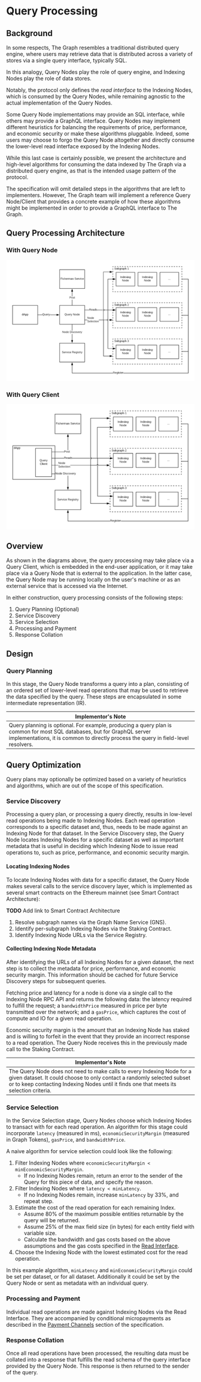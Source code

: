 # Query Processing

## Background
In some respects, The Graph resembles a traditional distributed query engine, where users may retrieve data that is distributed across a variety of stores via a single query interface, typically SQL.

In this analogy, Query Nodes play the role of query engine, and Indexing Nodes play the role of data stores.

Notably, the protocol only defines the *read interface* to the Indexing Nodes, which is consumed by the Query Nodes, while remaining agnostic to the actual implementation of the Query Nodes.

Some Query Node implementations may provide an SQL interface, while others may provide a GraphQL interface. Query Nodes may implement different heuristics for balancing the requirements of price, performance, and economic security or make these algorithms pluggable. Indeed, some users may choose to forgo the Query Node altogether and directly consume the lower-level read interface exposed by the Indexing Nodes.

While this last case is certainly possible, we present the architecture and high-level algorithms for consuming the data indexed by The Graph via a distributed query engine, as that is the intended usage pattern of the protocol.

The specification will omit detailed steps in the algorithms that are left to implementers. However, The Graph team will implement a reference Query Node/Client that provides a concrete example of how these algorithms might be implemented in order to provide a GraphQL interface to The Graph.

## Query Processing Architecture

### With Query Node
![Query Node Architecture](../assets/query-node-architecture.png)


### With Query Client
![Query Client Architecture](../assets/query-client-architecture.png)

## Overview
As shown in the diagrams above, the query processing may take place via a Query Client, which is embedded in the end-user application, or it may take place via a Query Node that is external to the application. In the latter case, the Query Node may be running locally on the user's machine or as an external service that is accessed via the Internet.

In either construction, query processing consists of the following steps:
1. Query Planning (Optional)
1. Service Discovery
1. Service Selection
1. Processing and Payment
1. Response Collation

## Design

### Query Planning
In this stage, the Query Node transforms a query into a plan, consisting of an ordered set of lower-level read operations that may be used to retrieve the data specified by the query. These steps are encapsulated in some intermediate representation (IR).

| Implementor's Note |
| ----------------- |
| Query planning is optional. For example, producing a query plan is common for most SQL databases, but for GraphQL server implementations, it is common to directly process the query in field-level resolvers. |

## Query Optimization
Query plans may optionally be optimized based on a variety of heuristics and algorithms, which are out of the scope of this specification.

### Service Discovery
Processing a query plan, or processing a query directly, results in low-level read operations being made to Indexing Nodes. Each read operation corresponds to a specific dataset and, thus, needs to be made against an Indexing Node for that dataset. In the Service Discovery step, the Query Node locates Indexing Nodes for a specific dataset as well as important metadata that is useful in deciding which Indexing Node to issue read operations to, such as price, performance, and economic security margin.

#### Locating Indexing Nodes
To locate Indexing Nodes with data for a specific dataset, the Query Node makes several calls to the service discovery layer, which is implemented as several smart contracts on the Ethereum mainnet (see Smart Contract Architecture):

 **TODO** Add link to Smart Contract Architecture

1. Resolve subgraph names via the Graph Name Service (GNS).
1. Identify per-subgraph Indexing Nodes via the Staking Contract.
1. Identify Indexing Node URLs via the Service Registry.

#### Collecting Indexing Node Metadata
After identifying the URLs of all Indexing Nodes for a given dataset, the next step is to collect the metadata for price, performance, and economic security margin. This information should be cached for future Service Discovery steps for subsequent queries.

Fetching price and latency for a node is done via a single call to the Indexing Node RPC API and returns the following data: the latency required to fulfill the request; a `bandwidthPrice` measured in price per byte transmitted over the network; and a `gasPrice`, which captures the cost of compute and IO for a given read operation.

Economic security margin is the amount that an Indexing Node has staked and is willing to forfeit in the event that they provide an incorrect response to a read operation. The Query Node receives this in the previously made call to the Staking Contract.

| Implementor's Note |
| ----------------- |
| The Query Node does not need to make calls to every Indexing Node for a given dataset. It could choose to only contact a randomly selected subset or to keep contacting Indexing Nodes until it finds one that meets its selection criteria.|

### Service Selection
In the Service Selection stage, Query Nodes choose which Indexing Nodes to transact with for each read operation. An algorithm for this stage could incorporate `latency` (measured in ms), `economicSecurityMargin` (measured in Graph Tokens), `gasPrice`, and `bandwidthPrice`.

A naive algorithm for service selection could look like the following:
1. Filter Indexing Nodes where `economicSecurityMargin < minEconomicSecurityMargin`.
    - If no Indexing Nodes remain, return an error to the sender of the Query for this piece of data, and specify the reason.
2. Filter Indexing Nodes where `latency < minLatency`.
    - If no Indexing Nodes remain, increase `minLatency` by 33%, and repeat step.
3. Estimate the cost of the read operation for each remaining Index.
    - Assume 80% of the maximum possible entities returnable by the query will be returned.
    - Assume 25% of the max field size (in bytes) for each entity field with variable size.
    - Calculate the bandwidth and gas costs based on the above assumptions and the gas costs specified in the [Read Interface](../read-interface).
4. Choose the Indexing Node with the lowest estimated cost for the read operation.

In this example algorithm, `minLatency` and `minEconomicSecurityMargin` could be set per dataset, or for all dataset. Additionally it could be set by the Query Node or sent as metadata with an individual query.

### Processing and Payment
Individual read operations are made against Indexing Nodes via the Read Interface. They are accompanied by conditional micropayments as described in the [Payment Channels](../payment-channels) section of the specification.

### Response Collation
Once all read operations have been processed, the resulting data must be collated into a response that fulfills the read schema of the query interface provided by the Query Node. This response is then returned to the sender of the query.
